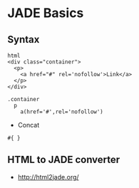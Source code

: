 # JADE Basics
## Syntax
```
html
<div class="container">
  <p>
    <a href="#" rel='nofollow'>Link</a>
  </p>
</div>

.container
  p
    a(href='#',rel='nofollow')
```

- Concat
```
#{ }
```

## HTML to JADE converter
- http://html2jade.org/
